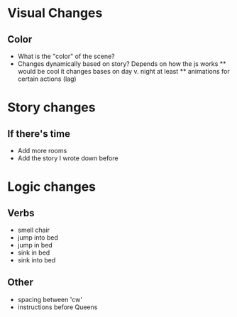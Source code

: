 # Visual Changes
## Color
* What is the "color" of the scene?
* Changes dynamically based on story? Depends on how the js works 
** would be cool it changes bases on day v. night at least
** animations for certain actions (lag)

# Story changes
## If there's time
* Add more rooms
* Add the story I wrote down before

# Logic changes
## Verbs
* smell chair
* jump into bed
* jump in bed
* sink in bed
* sink into bed
## Other
* spacing between 'cw'
* instructions before Queens
